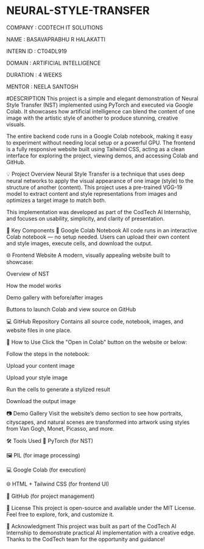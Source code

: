 # NEURAL-STYLE-TRANSFER

COMPANY : CODTECH IT SOLUTIONS

NAME : BASAVAPRABHU R HALAKATTI

INTERN ID : CT04DL919

DOMAIN : ARTIFICIAL INTELLIGENCE

DURATION : 4 WEEKS

MENTOR : NEELA SANTOSH

#DESCRIPTION 
This project is a simple and elegant demonstration of Neural Style Transfer (NST) implemented using PyTorch and executed via Google Colab. It showcases how artificial intelligence can blend the content of one image with the artistic style of another to produce stunning, creative visuals.

The entire backend code runs in a Google Colab notebook, making it easy to experiment without needing local setup or a powerful GPU. The frontend is a fully responsive website built using Tailwind CSS, acting as a clean interface for exploring the project, viewing demos, and accessing Colab and GitHub.

💡 Project Overview
Neural Style Transfer is a technique that uses deep neural networks to apply the visual appearance of one image (style) to the structure of another (content). This project uses a pre-trained VGG-19 model to extract content and style representations from images and optimizes a target image to match both.

This implementation was developed as part of the CodTech AI Internship, and focuses on usability, simplicity, and clarity of presentation.

🔗 Key Components
🎯 Google Colab Notebook
All code runs in an interactive Colab notebook — no setup needed. Users can upload their own content and style images, execute cells, and download the output.

🌐 Frontend Website
A modern, visually appealing website built to showcase:

Overview of NST

How the model works

Demo gallery with before/after images

Buttons to launch Colab and view source on GitHub

💻 GitHub Repository
Contains all source code, notebook, images, and website files in one place.

📂 How to Use
Click the "Open in Colab" button on the website or below:


Follow the steps in the notebook:

Upload your content image

Upload your style image

Run the cells to generate a stylized result

Download the output image



📷 Demo Gallery
Visit the website’s demo section to see how portraits, cityscapes, and natural scenes are transformed into artwork using styles from Van Gogh, Monet, Picasso, and more.

🛠 Tools Used
🧠 PyTorch (for NST)

🖼 PIL (for image processing)

💻 Google Colab (for execution)

🌐 HTML + Tailwind CSS (for frontend UI)

📁 GitHub (for project management)

📜 License
This project is open-source and available under the MIT License. Feel free to explore, fork, and customize it.

🙌 Acknowledgment
This project was built as part of the CodTech AI Internship to demonstrate practical AI implementation with a creative edge. Thanks to the CodTech team for the opportunity and guidance!

